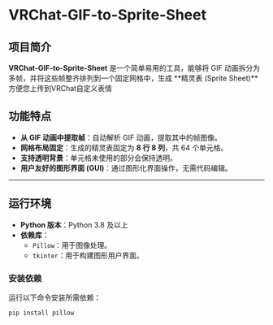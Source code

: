 # VRChat-GIF-to-Sprite-Sheet
## 项目简介
**VRChat-GIF-to-Sprite-Sheet** 是一个简单易用的工具，能够将 GIF 动画拆分为多帧，并将这些帧整齐排列到一个固定网格中，生成 **精灵表 (Sprite Sheet)**方便您上传到VRChat自定义表情
## 功能特点
- **从 GIF 动画中提取帧**：自动解析 GIF 动画，提取其中的帧图像。
- **网格布局固定**：生成的精灵表固定为 **8 行 8 列**，共 64 个单元格。
- **支持透明背景**：单元格未使用的部分会保持透明。
- **用户友好的图形界面 (GUI)**：通过图形化界面操作，无需代码编辑。

---

## 运行环境
- **Python 版本**：Python 3.8 及以上  
- **依赖库**：
  - `Pillow`：用于图像处理。
  - `tkinter`：用于构建图形用户界面。

### 安装依赖
运行以下命令安装所需依赖：
```bash
pip install pillow
